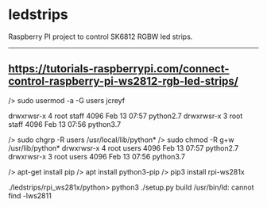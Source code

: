 # ledstrips

Raspberry PI project to control SK6812 RGBW led strips.

--------
https://tutorials-raspberrypi.com/connect-control-raspberry-pi-ws2812-rgb-led-strips/
--------

/> sudo usermod -a -G users jcreyf

drwxrwsr-x  4 root staff 4096 Feb 13 07:57 python2.7
drwxrwsr-x  3 root staff 4096 Feb 13 07:56 python3.7

/> sudo chgrp -R users /usr/local/lib/python*
/> sudo chmod -R g+w /usr/lib/python*
drwxrwsr-x  4 root users 4096 Feb 13 07:57 python2.7
drwxrwsr-x  3 root users 4096 Feb 13 07:56 python3.7

/> apt-get install pip
/> apt install python3-pip
/> pip3 install rpi-ws281x

./ledstrips/rpi_ws281x/python> python3 ./setup.py build
  /usr/bin/ld: cannot find -lws2811
